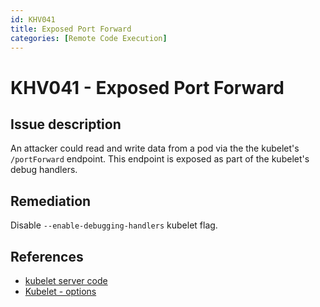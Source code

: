 ```yaml
---
id: KHV041
title: Exposed Port Forward
categories: [Remote Code Execution]
---
```


# KHV041 - Exposed Port Forward

## Issue description

An attacker could read and write data from a pod via the the kubelet's `/portForward` endpoint. This endpoint is exposed as part of the kubelet's debug handlers.

## Remediation

Disable `--enable-debugging-handlers` kubelet flag.

## References

- [kubelet server code](https://github.com/kubernetes/kubernetes/blob/4a6935b31fcc4d1498c977d90387e02b6b93288f/pkg/kubelet/server/server.go)
- [Kubelet - options](https://kubernetes.io/docs/reference/command-line-tools-reference/kubelet/#options)
